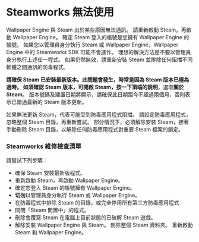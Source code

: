 # Steamworks 無法使用

Wallpaper Engine 與 Steam 出於某些原因無法通訊。 請重新啟動 Steam，再啟動 Wallpaper Engine。 確定 Steam 登入的帳號是您擁有 Wallpaper Engine 的帳號。 如果您以管理員身分執行 Steam 或 Wallpaper Engine，Wallpaper Engine 中的 Steamworks SDK 可能不會運作。 理想的解決方法是不要以管理員身分執行上述任一程式。 如果仍然無效，請重新安裝 Steam 並排除任何阻擋不同軟體之間通訊的防毒程式。

**請確保 Steam 已安裝最新版本。**此問題會發生，時常是因為 Steam 版本已極為過時。 如須確認 Steam 版本，可開啟 Steam，按一下頂端的**說明**，選取**關於 Steam**。 版本號碼及建置日期將顯示，請確保此日期距今不超過兩個月，否則表示已錯過最新的 Steam 版本更新。

如果無法更新 Steam，代表可能受到防毒應用程式阻擋。 請設定防毒應用程式，忽略整個 Steam 目錄，再重新嘗試。 部分情況下，必須解除安裝 Steam，接著手動刪除 Steam 目錄，以解除任何防毒應用程式對重要 Steam 檔案的鎖定。

### Steamworks 維修檢查清單

請嘗試下列步驟：

* 確保 Steam 安裝最新版程式。
* 重新啟動 Steam，再啟動 Wallpaper Engine。
* 確定您登入 Steam 的帳號擁有 Wallpaper Engine。
* **切勿**以管理員身分執行 Steam 或 Wallpaper Engine。
* 在防毒程式中排除 Steam 的目錄，或完全停用所有第三方防毒應用程式
* 關閉「Steam 閒置中」的程式。
* 刪除會覆寫 Steam 在電腦上目前狀態的已破解 Steam 遊戲。
* 解除安裝 Wallpaper Engine 與 Steam。 刪除整個 Steam 資料夾。 重新啟動 Steam 和 Wallpaper Engine。
